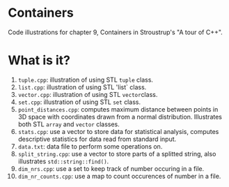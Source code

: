 # Containers
Code illustrations for chapter 9, Containers in Stroustrup's
"A tour of C++".

# What is it?
1. `tuple.cpp`: illustration of using STL `tuple` class.
1. `list.cpp`: illustration of using STL 'list` class.
1. `vector.cpp`: illustration of using STL `vector`class.
1. `set.cpp`: illustration of using STL `set` class.
1. `point_distances.cpp`: computes maximum distance between points in 3D
    space with coordinates drawn from a normal distribution.  Illustrates
    both STL `array` and `vector` classes.
1. `stats.cpp`: use a vector to store data for statistical analysis,
    computes descriptive statistics for data read from standard input.
1. `data.txt`: data file to perform some operations on.
1. `split_string.cpp`: use a vector to store parts of a splitted string,
    also illustrates `std::string::find()`.
1. `dim_nrs.cpp`: use a set to keep track of number occuring in a file.
1. `dim_nr_counts.cpp`: use a map to count occurences of number in a file.
